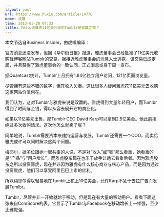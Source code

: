 ```yaml
---
layout: post
url: https://www.huxiu.com/article/14770
name: 虎嗅
time: 2013-05-20 07:33
title: 为什么说雅虎11亿美元收购Tumblr是双赢之举？
---
```

本文节选自Business Insider，由虎嗅编译：

官方消息还没发布，但据《华尔街日报》报道，雅虎董事会已经批准了11亿美元收购轻博客网站Tumblr的交易。据接近雅虎董事会的消息人士透露，该交易已成定局，并且获得了雅虎董事会的一致认同。正式消息或将于周一宣布。

据Quantcast统计，Tumblr上月拥有1.84亿独立用户访问，121亿页面浏览量。

尽管拥有这些不错的数字，但其收入欠奉。这让很多人疑问雅虎花11亿美元去收购这家网站价值何在。

我们认为，这对Tumblr与雅虎来说是双赢的。雅虎得到大量年轻用户，而Tumlbr得到了时间与金钱，得以从容去展开它的商业化。

如果以11亿美元出售，那Tumblr CEO David Karp可以拿到2.5亿美金。他此前拒绝过多次收购请求。这次他怎么就卖了呢？

简单地说，Tumblr需要资本来维持运营与发展，Tumblr还需要一个COO，而卖给雅虎或许可以同时解决这两个问题。

梅耶尔，据多位跟她一起共事的人说，不是对“收入”或“钱”那么看重，她看重的是“产品”与“用户增长”。而雅虎股东现在也乐于放手让她去看重后者。因为雅虎股东之所以投资雅虎，现在并非因为雅虎有什么核心商业与核心产品，而是因为通过投资雅虎，他们可以享受阿里巴巴上市的红利。

所以梅耶尔得以轻易地在Tumblr上花上10亿美金，允许Karp不急于去拉广告而发展Tumlbr。

Tumblr，尽管并非一开始就始于移动，但是现在有大量的移动用户。看看下面这张来自ComScore的表。它显示了Tumblr与Facebook在移动增长上一样强，至少比雅虎强。

